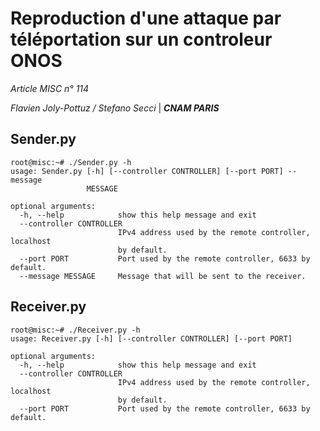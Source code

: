 # Reproduction d'une attaque par téléportation sur un controleur ONOS

_Article MISC n° 114_

_Flavien Joly-Pottuz / Stefano Secci_ | _**CNAM PARIS**_


## Sender.py
```
root@misc:~# ./Sender.py -h
usage: Sender.py [-h] [--controller CONTROLLER] [--port PORT] --message
                 MESSAGE

optional arguments:
  -h, --help            show this help message and exit
  --controller CONTROLLER
                        IPv4 address used by the remote controller, localhost
                        by default.
  --port PORT           Port used by the remote controller, 6633 by default.
  --message MESSAGE     Message that will be sent to the receiver.
```

## Receiver.py
```
root@misc:~# ./Receiver.py -h
usage: Receiver.py [-h] [--controller CONTROLLER] [--port PORT]

optional arguments:
  -h, --help            show this help message and exit
  --controller CONTROLLER
                        IPv4 address used by the remote controller, localhost
                        by default.
  --port PORT           Port used by the remote controller, 6633 by default.

```
